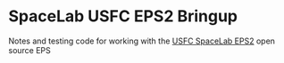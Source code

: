 # SpaceLab USFC EPS2 Bringup

Notes and testing code for working with the [USFC SpaceLab EPS2](https://github.com/spacelab-ufsc/eps2) open source EPS

